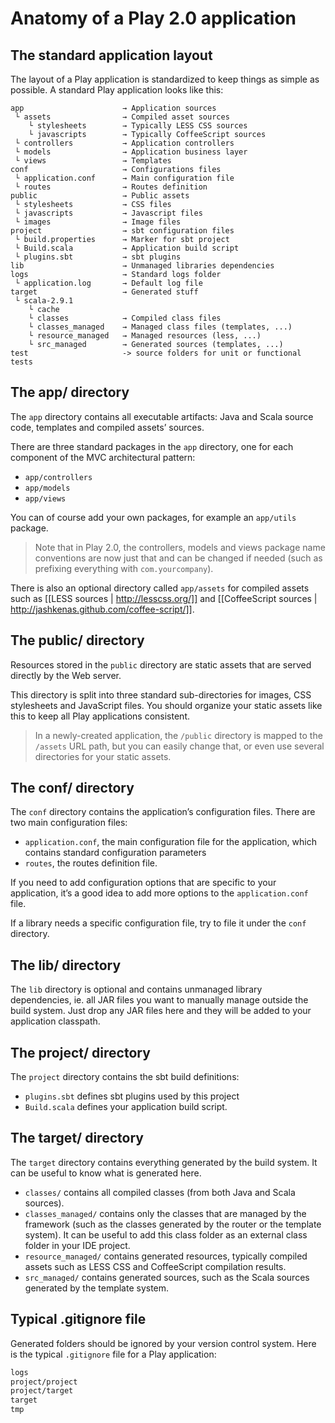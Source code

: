# Anatomy of a Play 2.0 application

## The standard application layout

The layout of a Play application is standardized to keep things as simple as possible. A standard Play application looks like this:

```
app                      → Application sources
 └ assets                → Compiled asset sources
    └ stylesheets        → Typically LESS CSS sources
    └ javascripts        → Typically CoffeeScript sources
 └ controllers           → Application controllers
 └ models                → Application business layer
 └ views                 → Templates
conf                     → Configurations files
 └ application.conf      → Main configuration file
 └ routes                → Routes definition
public                   → Public assets
 └ stylesheets           → CSS files
 └ javascripts           → Javascript files
 └ images                → Image files
project                  → sbt configuration files
 └ build.properties      → Marker for sbt project
 └ Build.scala           → Application build script
 └ plugins.sbt           → sbt plugins
lib                      → Unmanaged libraries dependencies
logs                     → Standard logs folder
 └ application.log       → Default log file
target                   → Generated stuff
 └ scala-2.9.1              
    └ cache              
    └ classes            → Compiled class files
    └ classes_managed    → Managed class files (templates, ...)
    └ resource_managed   → Managed resources (less, ...)
    └ src_managed        → Generated sources (templates, ...)
test                     -> source folders for unit or functional tests
```

## The app/ directory

The `app` directory contains all executable artifacts: Java and Scala source code, templates and compiled assets’ sources.

There are three standard packages in the `app` directory, one for each component of the MVC architectural pattern: 

- `app/controllers`
- `app/models`
- `app/views`

You can of course add your own packages, for example an `app/utils` package.

> Note that in Play 2.0, the controllers, models and views package name conventions are now just that and can be changed if needed (such as prefixing everything with `com.yourcompany`).

There is also an optional directory called `app/assets` for compiled assets such as [[LESS sources | http://lesscss.org/]] and [[CoffeeScript sources | http://jashkenas.github.com/coffee-script/]].

## The public/ directory

Resources stored in the `public` directory are static assets that are served directly by the Web server.

This directory is split into three standard sub-directories for images, CSS stylesheets and JavaScript files. You should organize your static assets like this to keep all Play applications consistent.

> In a newly-created application, the `/public` directory is mapped to the `/assets` URL path, but you can easily change that, or even use several directories for your static assets.

## The conf/ directory

The `conf` directory contains the application’s configuration files. There are two main configuration files:

- `application.conf`, the main configuration file for the application, which contains standard configuration parameters
- `routes`, the routes definition file.

If you need to add configuration options that are specific to your application, it’s a good idea to add more options to the `application.conf` file.

If a library needs a specific configuration file, try to file it under the `conf` directory.

## The lib/ directory

The `lib` directory is optional and contains unmanaged library dependencies, ie. all JAR files you want to manually manage outside the build system. Just drop any JAR files here and they will be added to your application classpath.

## The project/ directory

The `project` directory contains the sbt build definitions:

- `plugins.sbt` defines sbt plugins used by this project
- `Build.scala` defines your application build script.

## The target/ directory

The `target` directory contains everything generated by the build system. It can be useful to know what is generated here.

- `classes/` contains all compiled classes (from both Java and Scala sources).
- `classes_managed/` contains only the classes that are managed by the framework (such as the classes generated by the router or the template system). It can be useful to add this class folder as an external class folder in your IDE project.
- `resource_managed/` contains generated resources, typically compiled assets such as LESS CSS and CoffeeScript compilation results.
- `src_managed/` contains generated sources, such as the Scala sources generated by the template system.

## Typical .gitignore file

Generated folders should be ignored by your version control system. Here is the typical `.gitignore` file for a Play application:

```txt
logs
project/project
project/target
target
tmp
```

